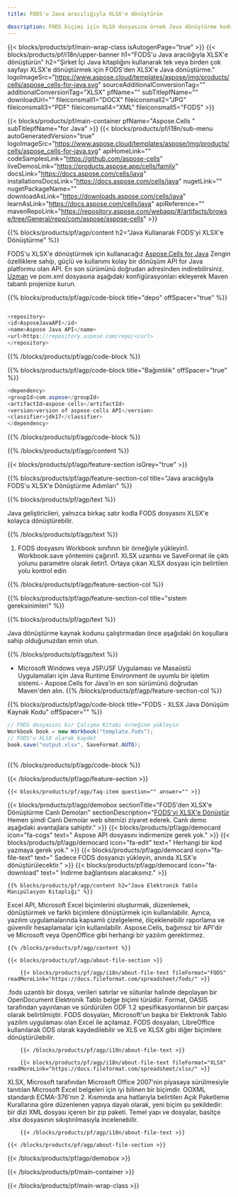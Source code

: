 ```yaml
---
title: FODS'u Java aracılığıyla XLSX'e dönüştürün 

description: FODS biçimi için XLSX dosyasına örnek Java dönüştürme kodu. Programcılar, Excel ve OpenOffice elektronik tablolarını herhangi bir Web veya Masaüstü Java tabanlı Uygulamada XLSX'e aktarmak için bu örnek kodu kullanabilir.
---
```

{{< blocks/products/pf/main-wrap-class isAutogenPage="true" >}}
{{< blocks/products/pf/i18n/upper-banner h1="FODS\'u Java aracılığıyla XLSX\'e dönüştürün" h2="Şirket İçi Java kitaplığını kullanarak tek veya birden çok sayfayı XLSX\'e dönüştürmek için FODS\'den XLSX\'e Java dönüştürme." logoImageSrc="https://www.aspose.cloud/templates/aspose/img/products/cells/aspose_cells-for-java.svg" sourceAdditionalConversionTag="" additionalConversionTag="XLSX" pfName="" subTitlepfName="" downloadUrl="" fileiconsmall1="DOCX" fileiconsmall2="JPG" fileiconsmall3="PDF" fileiconsmall4="XML" fileiconsmall5="FODS" >}}

{{< blocks/products/pf/main-container pfName="Aspose.Cells " subTitlepfName="for Java" >}}
{{< blocks/products/pf/i18n/sub-menu autoGeneratedVersion="true" logoImageSrc="https://www.aspose.cloud/templates/aspose/img/products/cells/aspose_cells-for-java.svg" apiHomeLink="" codeSamplesLink="https://github.com/aspose-cells" liveDemosLink="https://products.aspose.app/cells/family" docsLink="https://docs.aspose.com/cells/java" installationsDocsLink="https://docs.aspose.com/cells/java" nugetLink="" nugetPackageName="" downloadAsLink="https://downloads.aspose.com/cells/java" learnAsLink="https://docs.aspose.com/cells/java" apiReference="" mavenRepoLink="https://repository.aspose.com/webapp/#/artifacts/browse/tree/General/repo/com/aspose/aspose-cells" >}}

{{% blocks/products/pf/agp/content h2="Java Kullanarak FODS\'yi XLSX\'e Dönüştürme" %}}

 FODS'u XLSX'e dönüştürmek için kullanacağız
 [Aspose.Cells for Java](https://products.aspose.com/cells/java) 
 Zengin özelliklere sahip, güçlü ve kullanımı kolay bir dönüşüm API for Java platformu olan API. En son sürümünü doğrudan adresinden indirebilirsiniz.
 [Uzman](https://repository.aspose.com/webapp/#/artifacts/browse/tree/General/repo/com/aspose/aspose-cells) 
 ve pom.xml dosyasına aşağıdaki konfigürasyonları ekleyerek Maven tabanlı projenize kurun.

{{% blocks/products/pf/agp/code-block title="depo" offSpacer="true" %}}

```cs

<repository>
<id>AsposeJavaAPI</id>
<name>Aspose Java API</name>
<url>https://repository.aspose.com/repo/</url>
</repository>


```

{{% /blocks/products/pf/agp/code-block %}}

{{% blocks/products/pf/agp/code-block title="Bağımlılık" offSpacer="true" %}}

```cs
<dependency>
<groupId>com.aspose</groupId>
<artifactId>aspose-cells</artifactId>
<version>version of aspose-cells API</version>
<classifier>jdk17</classifier>
</dependency>


```

{{% /blocks/products/pf/agp/code-block %}}

{{% /blocks/products/pf/agp/content %}}

{{< blocks/products/pf/agp/feature-section isGrey="true" >}}

{{% blocks/products/pf/agp/feature-section-col title="Java aracılığıyla FODS\'u XLSX\'e Dönüştürme Adımları" %}}

{{% blocks/products/pf/agp/text %}}

 Java geliştiricileri, yalnızca birkaç satır kodla FODS dosyasını XLSX'e kolayca dönüştürebilir.

{{% /blocks/products/pf/agp/text %}}

1. FODS dosyasını Workbook sınıfının bir örneğiyle yükleyin1. Workbook.save yöntemini çağırın1. XLSX uzantısı ve SaveFormat ile çıktı yolunu parametre olarak iletin1. Ortaya çıkan XLSX dosyası için belirtilen yolu kontrol edin

{{% /blocks/products/pf/agp/feature-section-col %}}

{{% blocks/products/pf/agp/feature-section-col title="sistem gereksinimleri" %}}

{{% blocks/products/pf/agp/text %}}

 Java dönüştürme kaynak kodunu çalıştırmadan önce aşağıdaki ön koşullara sahip olduğunuzdan emin olun.

{{% /blocks/products/pf/agp/text %}}

- Microsoft Windows veya JSP/JSF Uygulaması ve Masaüstü Uygulamaları için Java Runtime Environment ile uyumlu bir işletim sistemi.- Aspose.Cells for Java'in en son sürümünü doğrudan Maven'den alın.
{{% /blocks/products/pf/agp/feature-section-col %}}

{{% blocks/products/pf/agp/code-block title="FODS - XLSX Java Dönüşüm Kaynak Kodu" offSpacer="" %}}

```cs
// FODS dosyasını bir Çalışma Kitabı örneğine yükleyin
Workbook book = new Workbook("template.fods");
// FODS'u XLSX olarak kaydet
book.save("output.xlsx", SaveFormat.AUTO);   
   


```

{{% /blocks/products/pf/agp/code-block %}}

{{< /blocks/products/pf/agp/feature-section >}}

    {{< blocks/products/pf/agp/faq-item question="" answer="" >}}
 

<!-- aboutfile Starts -->

{{< blocks/products/pf/agp/demobox sectionTitle="FODS\'den XLSX\'e Dönüştürme Canlı Demoları" sectionDescription="[FODS\'yi XLSX\'e Dönüştür](https://products.aspose.app/cells/conversion/fods-to-xlsx) Hemen şimdi Canlı Demolar web sitemizi ziyaret ederek. Canlı demo aşağıdaki avantajlara sahiptir." >}}
        {{< blocks/products/pf/agp/democard icon="fa-cogs" text=" Aspose API dosyasını indirmenize gerek yok." >}}
        {{< blocks/products/pf/agp/democard icon="fa-edit" text=" Herhangi bir kod yazmaya gerek yok." >}}
        {{< blocks/products/pf/agp/democard icon="fa-file-text" text=" Sadece FODS dosyanızı yükleyin, anında XLSX\'e dönüştürülecektir." >}}
        {{< blocks/products/pf/agp/democard icon="fa-download" text=" İndirme bağlantısını alacaksınız." >}}

    {{% blocks/products/pf/agp/content h2="Java Elektronik Tablo Manipülasyon Kitaplığı" %}}

 Excel API, Microsoft Excel biçimlerini oluşturmak, düzenlemek, dönüştürmek ve farklı biçimlere dönüştürmek için kullanılabilir. Ayrıca, yazılım uygulamalarında kapsamlı çizelgeleme, ölçeklenebilir raporlama ve güvenilir hesaplamalar için kullanılabilir. Aspose.Cells, bağımsız bir API'dir ve Microsoft veya OpenOffice gibi herhangi bir yazılım gerektirmez.  



    {{% /blocks/products/pf/agp/content %}}

    {{< blocks/products/pf/agp/about-file-section >}}

        {{< blocks/products/pf/agp/i18n/about-file-text fileFormat="FODS" readMoreLink="https://docs.fileformat.com/spreadsheet/fods/" >}}

.fods uzantılı bir dosya, verileri satırlar ve sütunlar halinde depolayan bir OpenDocument Elektronik Tablo belge biçimi türüdür. Format, OASIS tarafından yayınlanan ve sürdürülen ODF 1.2 spesifikasyonlarının bir parçası olarak belirtilmiştir. FODS dosyaları, Microsoft'un başka bir Elektronik Tablo yazılım uygulaması olan Excel ile açılamaz. FODS dosyaları, LibreOffice kullanılarak ODS olarak kaydedilebilir ve XLS ve XLSX gibi diğer biçimlere dönüştürülebilir.

        {{< /blocks/products/pf/agp/i18n/about-file-text >}}

        {{< blocks/products/pf/agp/i18n/about-file-text fileFormat="XLSX" readMoreLink="https://docs.fileformat.com/spreadsheet/xlsx/" >}}

XLSX, Microsoft tarafından Microsoft Office 2007'nin piyasaya sürülmesiyle tanıtılan Microsoft Excel belgeleri için iyi bilinen bir biçimdir. OOXML standardı ECMA-376'nın 2. Kısmında ana hatlarıyla belirtilen Açık Paketleme Kurallarına göre düzenlenen yapıya dayalı olarak, yeni biçim şu şekildedir: bir dizi XML dosyası içeren bir zip paketi. Temel yapı ve dosyalar, basitçe .xlsx dosyasının sıkıştırılmasıyla incelenebilir.

        {{< /blocks/products/pf/agp/i18n/about-file-text >}}

    {{< /blocks/products/pf/agp/about-file-section >}}

{{< /blocks/products/pf/agp/demobox >}}

<!-- aboutfile Ends -->



{{< /blocks/products/pf/main-container >}}
    
{{< /blocks/products/pf/main-wrap-class >}}
